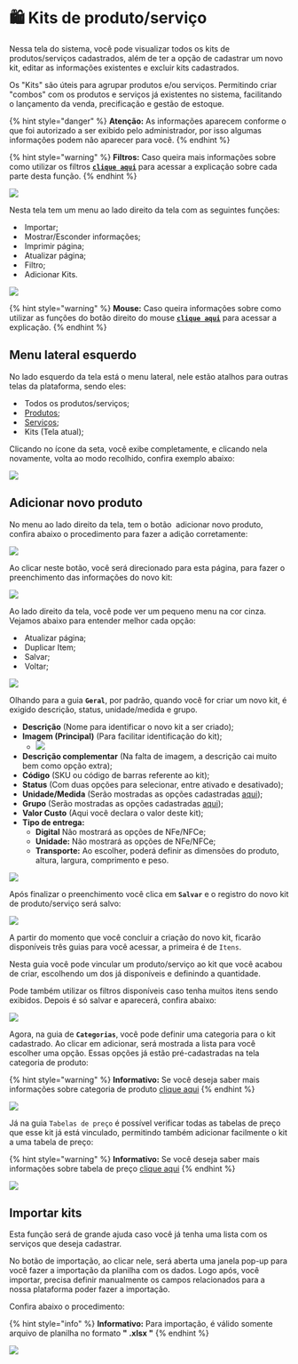 # 🛍️ Kits de produto/serviço

Nessa tela do sistema, você pode visualizar todos os kits de produtos/serviços cadastrados, além de ter a opção de cadastrar um novo kit, editar as informações existentes e excluir kits cadastrados.

Os "Kits" são úteis para agrupar produtos e/ou serviços. Permitindo criar "combos" com os produtos e serviços já existentes no sistema, facilitando o lançamento da venda, precificação e gestão de estoque.

{% hint style="danger" %}
**Atenção:** As informações aparecem conforme o que foi autorizado a ser exibido pelo administrador, por isso algumas informações podem não aparecer para você.
{% endhint %}

{% hint style="warning" %}
**Filtros:** Caso queira mais informações sobre como utilizar os filtros [**`clique aqui`**](/erp-v2/primeiro_acesso/filtros.md) para acessar a explicação sobre cada parte desta função.
{% endhint %}

![](/erp-v2/assets/funcionalidades/kits/aba_kits.gif)


Nesta tela tem um menu ao lado direito da tela com as seguintes funções:

- <img src="/erp-v2/assets/icon_importar.png" alt="" data-size="line"> Importar;
- <img src="/erp-v2/assets/icon_exibir.png" alt="" data-size="line"> Mostrar/Esconder informações;
- <img src="/erp-v2/assets/icon_imprimir.png" alt="" data-size="line"> Imprimir página;
- <img src="/erp-v2/assets/icon_atualizar.png" alt="" data-size="line"> Atualizar página;
- <img src="/erp-v2/assets/icon_filtro.png" alt="" data-size="line"> Filtro;
- <img src="/erp-v2/assets/icon_add.png" alt="" data-size="line"> Adicionar Kits.

![](/erp-v2/assets/funcionalidades/kits/aba_kits_menu.png)

{% hint style="warning" %}
**Mouse:** Caso queira informações sobre como utilizar as funções do botão direito do mouse [**`clique aqui`**](/erp-v2/primeiro_acesso/atalhos_internos#menu-botao-direito-do-mouse) para acessar a explicação.
{% endhint %}

## Menu lateral esquerdo

No lado esquerdo da tela está o menu lateral, nele estão atalhos para outras telas da plataforma, sendo eles:

- <img src="/erp-v2/assets/funcionalidades/icon_produtos_servicos.png" alt="" data-size="line"> Todos os produtos/serviços;
- <img src="/erp-v2/assets/funcionalidades/icon_produto.png" alt="" data-size="line"> [Produtos](/erp-v2/funcionalidades/produtos_servicos/produtos.md);
- <img src="/erp-v2/assets/funcionalidades/icon_servicos.png" alt="" data-size="line"> [Serviços](/erp-v2/funcionalidades/produtos_servicos/servicos.md);
- <img src="/erp-v2/assets/funcionalidades/icon_kits.png" alt="" data-size="line"> Kits (Tela atual);

Clicando no ícone da seta, você exibe completamente, e clicando nela novamente, volta ao modo recolhido, confira exemplo abaixo:

![](/erp-v2/assets/funcionalidades/kits/aba_kits_menu_esquerdo.gif)

## Adicionar novo produto

No menu ao lado direito da tela, tem o botão <img src="/erp-v2/assets/icon_add.png" alt="" data-size="line"> adicionar novo produto, confira abaixo o procedimento para fazer a adição corretamente:

![](/erp-v2/assets/funcionalidades/kits/aba_kits_add.png)

Ao clicar neste botão, você será direcionado para esta página, para fazer o preenchimento das informações do novo kit:

![](/erp-v2/assets/funcionalidades/kits/aba_kits_add_inicio.png)

Ao lado direito da tela, você pode ver um pequeno menu na cor cinza. Vejamos abaixo para entender melhor cada opção:

- <img src="/erp-v2/assets/icon_atualizar.png" alt="" data-size="line"> Atualizar página;
- <img src="/erp-v2/assets/icon_duplicar.png" alt="" data-size="line"> Duplicar Item;
- <img src="/erp-v2/assets/icon_salvar.png" alt="" data-size="line"> Salvar;
- <img src="/erp-v2/assets/icon_voltar.png" alt="" data-size="line"> Voltar;

![](/erp-v2/assets/funcionalidades/kits/aba_kits_add_menu.png)

Olhando para a guia **`Geral`**, por padrão, quando você for criar um novo kit, é exigido descrição, status, unidade/medida e grupo. 

- **Descrição** (Nome para identificar o novo kit a ser criado);
- **Imagem (Principal)** (Para facilitar identificação do kit);
    - ![](/erp-v2/assets/funcionalidades/kits/aba_kits_add_imagem.gif)
- **Descrição complementar** (Na falta de imagem, a descrição cai muito bem como opção extra);
- **Código** (SKU ou código de barras referente ao kit);
- **Status** (Com duas opções para selecionar, entre ativado e desativado);
- **Unidade/Medida** (Serão mostradas as opções cadastradas [aqui](/erp-v2/funcionalidades/parametrizacoes/unidade_medida_produto_servico.md));
- **Grupo** (Serão mostradas as opções cadastradas [aqui](/erp-v2/funcionalidades/produtos_servicos/grupo_produto.md));
- **Valor Custo** (Aqui você declara o valor deste kit);
- **Tipo de entrega:**
    - **Digital** Não mostrará as opções de NFe/NFCe;
    - **Unidade:** Não mostrará as opções de NFe/NFCe;
    - **Transporte:** Ao escolher, poderá definir as dimensões do produto, altura, largura, comprimento e peso.

![](/erp-v2/assets/funcionalidades/kits/aba_kits_add_kit_itens.png)

Após finalizar o preenchimento você clica em **`Salvar`** e o registro do novo kit de produto/serviço será salvo:

![](/erp-v2/assets/funcionalidades/kits/aba_kits_add_kit_salvar.gif)

A partir do momento que você concluir a criação do novo kit, ficarão disponíveis três guias para você acessar, a primeira é de `Itens`.

Nesta guia você pode vincular um produto/serviço ao kit que você acabou de criar, escolhendo um dos já disponíveis e definindo a quantidade. 

Pode também utilizar os filtros disponíveis caso tenha muitos itens sendo exibidos. Depois é só salvar e aparecerá, confira abaixo:

![](/erp-v2/assets/funcionalidades/kits/aba_kits_add_kit_guia_itens.gif)

Agora, na guia de **`Categorias`**, você pode definir uma categoria para o kit cadastrado. Ao clicar em adicionar, será mostrada a lista para você escolher uma opção. Essas opções já estão pré-cadastradas na tela categoria de produto:

{% hint style="warning" %}
**Informativo:** Se você deseja saber mais informações sobre categoria de produto [clique aqui](/erp-v2/funcionalidades/produtos_servicos/categoria_produto.md)
{% endhint %}

![](/erp-v2/assets/funcionalidades/kits/aba_kits_add_kit_guia_categoria.gif)

Já na guia `Tabelas de preço` é possível verificar todas as tabelas de preço que esse kit já está vinculado, permitindo também adicionar facilmente o kit a uma tabela de preço:

{% hint style="warning" %}
**Informativo:** Se você deseja saber mais informações sobre tabela de preço [clique aqui](/erp-v2/funcionalidades/parametrizacoes/tabelas_precos.md)
{% endhint %}

![](/erp-v2/assets/funcionalidades/kits/aba_kits_add_kit_guia_tabela_preco.gif)

## Importar kits

Esta função será de grande ajuda caso você já tenha uma lista com os serviços que deseja cadastrar. 

No botão de importação, ao clicar nele, será aberta uma janela pop-up para você fazer a importação da planilha com os dados. Logo após, você importar, precisa definir manualmente os campos relacionados para a nossa plataforma poder fazer a importação.

Confira abaixo o procedimento:

{% hint style="info" %}
**Informativo:** Para importação, é válido somente arquivo de planilha no formato **" .xlsx "**
{% endhint %}

![](/erp-v2/assets/funcionalidades/kits/aba_kits_importar.gif)
